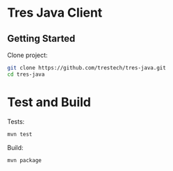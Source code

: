 # Tres Java Client

## Getting Started

Clone project:

```bash
git clone https://github.com/trestech/tres-java.git
cd tres-java
```

# Test and Build

Tests:

```bash
mvn test
```

Build:

```bash
mvn package
```
